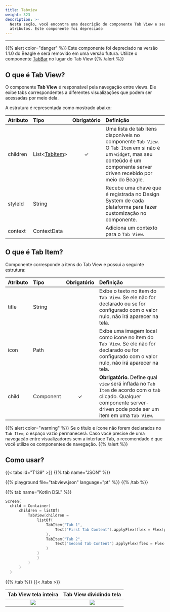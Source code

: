```yaml
---
title: Tabview
weight: 323
description: >-
  Nesta seção, você encontra uma descrição do componente Tab View e seus
  atributos. Este componente foi depreciado
---
```


---

{{% alert color="danger" %}}
Este componente foi depreciado na versão 1.1.0 do Beagle e será removido em uma versão futura. Utilize o componente [TabBar](tab-bar) no lugar do Tab View
{{% /alert %}}

## O que é Tab View?

O componente **Tab View** é responsável pela navegação entre views. Ele exibe tabs correspondentes a diferentes visualizações que podem ser acessadas por meio dela.

A estrutura é representada como mostrado abaixo: 

| **Atributo** | **Tipo** | Obrigatório | **Definição** |
| :--- | :--- | :---: | :--- |
| children | List&lt;[TabItem](tabview#definicao-tabitem)&gt; | ✓ | Uma lista de tab itens disponíveis no componente `Tab View`. O `Tab Item` em si não é um `widget`, mas seu conteúdo é um componente server driven recebido por meio do Beagle.  |
| styleId | String |    | Recebe uma chave que é registrada no Design System de cada plataforma para fazer customização no componente. |
| context | ContextData |  | Adiciona um contexto para o `Tab View`. |

## O que é Tab **Item?**

Componente corresponde a itens do Tab View e possui a seguinte estrutura: 

| **Atributo** | **Tipo** | Obrigatório | **Definição** |
| :--- | :--- | :---: | :--- |
| title | String |   | Exibe o texto no item do `Tab View`. Se ele não for declarado ou se for configurado com o valor nulo, não irá aparecer na tela.  |
| icon | Path |   | Exibe uma imagem local como ícone no item do `Tab View`. Se ele não for declarado ou for configurado com o valor nulo, não irá aparecer na tela.  |
| child | Component | ✓ | **Obrigatório.** Define qual `view` será inflada no `Tab Item` de acordo com o `tab` clicado. Qualquer componente server-driven pode pode ser um item em uma `Tab View`. |

{{% alert color="warning" %}}
Se o título e ícone não forem declarados no `Tab Item`, o espaço vazio permanecerá. Caso você precise de uma navegação entre visualizadores sem a interface Tab, o recomendado é que você utilize os componentes de navegação. 
{{% /alert %}}

## Como usar?

{{< tabs id="T139" >}}
{{% tab name="JSON" %}}
<!-- json-playground:tabview.json
{
   "_beagleComponent_":"beagle:screenComponent",
   "child":{
      "_beagleComponent_":"beagle:tabView",
      "children":[
         {
            "title":"Tab 1",
            "child":{
               "_beagleComponent_":"beagle:text",
               "text":"First Tab Content",
               "style":{
                  "flex":{
                     "grow":1
                  }
               }
            }
         },
         {
            "title":"Tab 2",
            "child":{
               "_beagleComponent_":"beagle:text",
               "text":"Second Tab Content",
               "style":{
                  "flex":{
                     "grow":1
                  }
               }
            }
         }
      ]
   }
}
-->
{{% playground file="tabview.json" language="pt" %}}
{{% /tab %}}

{{% tab name="Kotlin DSL" %}}
```kotlin
Screen(
  child = Container(
      children = listOf(
          TabView(children =
              listOf(
                  TabItem("Tab 1",
                      Text("First Tab Content").applyFlex(flex = Flex(grow = 1.0))
                  ),
                  TabItem("Tab 2",
                      Text("Second Tab Content").applyFlex(flex = Flex(grow = 1.0))
                  )
              )
              )
          )
      )
  )
```
{{% /tab %}}
{{< /tabs >}}

| Tab View tela inteira | Tab View dividindo tela |
| :---: | :---: |
| ![](/beagle-tab-view.gif) | ![](/beagle-tab-view-meia-tela.gif) |
